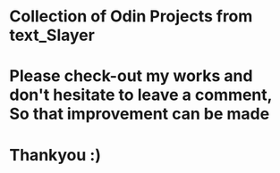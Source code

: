 # Collection of Odin Projects from text_Slayer
# Please check-out my works and don't hesitate to leave a comment, So that improvement can be made
# Thankyou :)
 